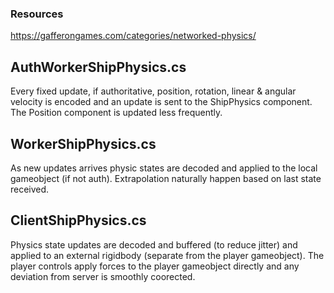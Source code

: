 ### Resources
https://gafferongames.com/categories/networked-physics/

## AuthWorkerShipPhysics.cs
Every fixed update, if authoritative, position, rotation, linear & angular velocity is encoded and an update is sent to the ShipPhysics component. The Position component is updated less frequently.


## WorkerShipPhysics.cs
As new updates arrives physic states are decoded and applied to the local gameobject (if not auth). Extrapolation naturally happen based on last state received.


## ClientShipPhysics.cs
Physics state updates are decoded and buffered (to reduce jitter) and applied to an external rigidbody (separate from the player gameobject). The player controls apply forces to the player gameobject directly and any deviation from server is smoothly coorected.
